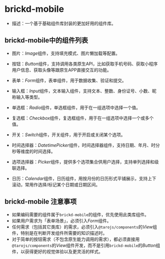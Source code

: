 # brickd-mobile
- 描述：一个基于基础组件库封装的更加好用的组件库。

## brickd-mobile中的组件列表
- 图片：*Image*组件，支持填充模式、图片懒加载等配置。
- 按钮：*Button*组件，支持调用各类原生API，比如获取手机号码、获取小程序用户信息、获取头像等跟原生APP直接交互的功能。
- 表单：*Form*组件，表单组件，用于数据收集、验证和提交。
- 输入框：*Input*组件，文本输入组件，支持文本、整数、身份证号、小数、昵称输入等类型。
- 单选框：*Radio*组件，单选框组件，用于在一组选项中选择一个值。
- 复选框：*Checkbox*组件，复选框组件，用于在一组选项中选择一个或多个值。
- 开关：*Switch*组件，开关组件，用于开启或关闭某个选项。
- 时间选择器：*DatetimePicker*组件，时间选择器组件，支持日期、年月、时分秒等维度的时间选择。
- 选项选择器：*Picker*组件，提供多个选项集合供用户选择，支持单列选择和级联选择。

- 日历：*Calendar*组件，日历组件，用按月份的日历形式平铺展示，支持上下滚动，常用作选择/标记某个日期或日期区间。

## brickd-mobile 注意事项
- 如果编码需要的组件属于`brickd-mobile`的组件，优先使用此类库组件。
- 如果用户需求为「表单场景」，必须引入*Form*组件。
- 任何需求（包括其它类库）的需求，必须引入`@tarojs/components`的*View*组件，特别是在判断开发组件所需要的知识描述时。
- 对于简单的按钮需求（不包含原生能力调用的需求），都必须直接用`@tarojs/components`的*View*组件开发，而不是引用`brickd-mobile`的*Button*组件，以获得更好的视觉体验以及更灵活的样式。